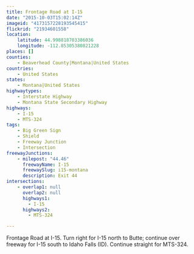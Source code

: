 ```yaml
---
title: Frontage Road at I-15
date: "2015-10-03T15:02:14Z"
imageid: "4173157228193545415"
flickrid: "21934601558"
location:
    latitude: 44.998818703386036
    longitude: -112.85305380821228
places: []
counties:
    - Beaverhead County|Montana|United States
countries:
    - United States
states:
    - Montana|United States
highwaytypes:
    - Interstate Highway
    - Montana State Secondary Highway
highways:
    - I-15
    - MTS-324
tags:
    - Big Green Sign
    - Shield
    - Freeway Junction
    - Intersection
freewayJunctions:
    - milepost: "44.46"
      freewayName: I-15
      freewaySlug: i15-montana
      description: Exit 44
intersections:
    - overlap1: null
      overlap2: null
      highways1:
        - I-15
      highways2:
        - MTS-324

---
```

Frontage Road at I-15.  Turn right for I-15 north to Butte; continue over freeway for I-15 south to Idaho Falls (ID).  Continue straight for MTS-324.